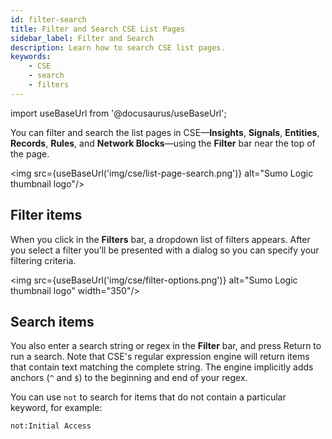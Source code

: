 ```yaml
---
id: filter-search
title: Filter and Search CSE List Pages
sidebar_label: Filter and Search
description: Learn how to search CSE list pages.
keywords:
    - CSE
    - search
    - filters
---
```


import useBaseUrl from '@docusaurus/useBaseUrl';

You can filter and search the list pages in CSE—**Insights**, **Signals**, **Entities**, **Records**, **Rules**, and **Network Blocks**—using the **Filter** bar near the top of the page.

<img src={useBaseUrl('img/cse/list-page-search.png')} alt="Sumo Logic thumbnail logo"/>

## Filter items
When you click in the **Filters** bar, a dropdown list of filters appears. After you select a filter you’ll be presented with a dialog so you can specify your filtering criteria.

<img src={useBaseUrl('img/cse/filter-options.png')} alt="Sumo Logic thumbnail logo" width="350"/>

## Search items
You also enter a search string or regex in the **Filter** bar, and press Return to run a search. Note that CSE's regular expression engine will return items that contain text matching the complete string. The engine implicitly adds anchors  (`^` and `$`) to the beginning and end of your regex.

You can use `not` to search for items that do not contain a particular keyword, for example:

`not:Initial Access`  
